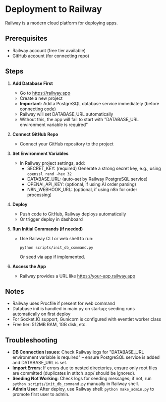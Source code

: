 # Deployment to Railway

Railway is a modern cloud platform for deploying apps.

## Prerequisites

- Railway account (free tier available)
- GitHub account (for connecting repo)

## Steps

1. **Add Database First**

   - Go to https://railway.app
   - Create a new project
   - **Important**: Add a PostgreSQL database service immediately (before connecting code)
   - Railway will set DATABASE_URL automatically
   - Without this, the app will fail to start with "DATABASE_URL environment variable is required"

2. **Connect GitHub Repo**

   - Connect your GitHub repository to the project

3. **Set Environment Variables**

   - In Railway project settings, add:
     - SECRET_KEY: (required) Generate a strong secret key, e.g., using `openssl rand -hex 32`
     - DATABASE_URL: (auto-set by Railway PostgreSQL service)
     - OPENAI_API_KEY: (optional, if using AI order parsing)
     - N8N_WEBHOOK_URL: (optional, if using n8n for order processing)

4. **Deploy**

   - Push code to GitHub, Railway deploys automatically
   - Or trigger deploy in dashboard

5. **Run Initial Commands (if needed)**

   - Use Railway CLI or web shell to run:
     ```
     python scripts/init_db_command.py
     ```
     Or seed via app if implemented.

6. **Access the App**

   - Railway provides a URL like https://your-app.railway.app

## Notes

- Railway uses Procfile if present for web command
- Database init is handled in main.py on startup; seeding runs automatically on first deploy
- For Socket.IO support, Gunicorn is configured with eventlet worker class
- Free tier: 512MB RAM, 1GB disk, etc.

## Troubleshooting

- **DB Connection Issues**: Check Railway logs for "DATABASE_URL environment variable is required" – ensure PostgreSQL service is added and DATABASE_URL is set.
- **Import Errors**: If errors due to nested directories, ensure only root files are committed (duplicates in stitch_app/ should be ignored).
- **Seeding Not Working**: Check logs for seeding messages; if not, run `python scripts/init_db_command.py` manually in Railway shell.
- **Admin User**: After deploy, use Railway shell: `python make_admin.py` to promote first user to admin.
